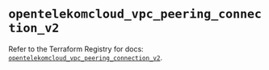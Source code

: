 # `opentelekomcloud_vpc_peering_connection_v2`

Refer to the Terraform Registry for docs: [`opentelekomcloud_vpc_peering_connection_v2`](https://registry.terraform.io/providers/opentelekomcloud/opentelekomcloud/1.36.2/docs/resources/vpc_peering_connection_v2).
